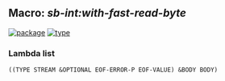 ## Macro: ***sb-int:with-fast-read-byte***
[![package](https://img.shields.io/badge/Package-SB--INT-5f9ea0.svg?style=social&colorA=999999)](../) [![type](https://img.shields.io/badge/Type-Macro-5f9ea0.svg?style=social&colorA=999999)](../#macro) 
### Lambda list
```
((TYPE STREAM &OPTIONAL EOF-ERROR-P EOF-VALUE) &BODY BODY)
```
